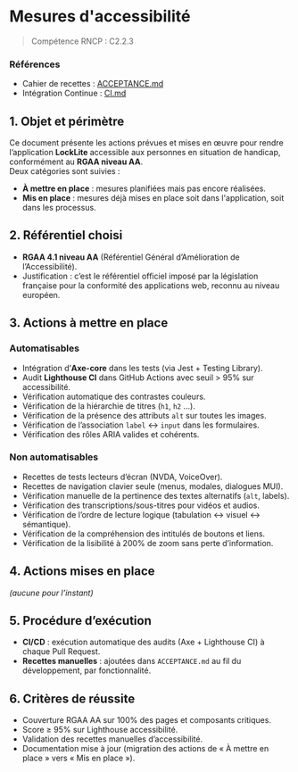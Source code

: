 # Mesures d'accessibilité

> Compétence RNCP : C2.2.3

### Références

- Cahier de recettes : [ACCEPTANCE.md](ACCEPTANCE.md)
- Intégration Continue : [CI.md](CI.md)

## 1. Objet et périmètre

Ce document présente les actions prévues et mises en œuvre pour rendre l’application **LockLite** accessible aux
personnes en situation de handicap, conformément au **RGAA niveau AA**.  
Deux catégories sont suivies :

- **À mettre en place** : mesures planifiées mais pas encore réalisées.
- **Mis en place** : mesures déjà mises en place soit dans l'application, soit dans les processus.

## 2. Référentiel choisi

- **RGAA 4.1 niveau AA** (Référentiel Général d’Amélioration de l’Accessibilité).
- Justification : c’est le référentiel officiel imposé par la législation française pour la conformité des applications
  web, reconnu au niveau européen.

## 3. Actions à mettre en place

### Automatisables

 * Intégration d’**Axe-core** dans les tests (via Jest + Testing Library).
 * Audit **Lighthouse CI** dans GitHub Actions avec seuil > 95% sur accessibilité.
 * Vérification automatique des contrastes couleurs.
 * Vérification de la hiérarchie de titres (`h1`, `h2` …).
 * Vérification de la présence des attributs `alt` sur toutes les images.
 * Vérification de l’association `label` ↔ `input` dans les formulaires.
 * Vérification des rôles ARIA valides et cohérents.

### Non automatisables

 * Recettes de tests lecteurs d’écran (NVDA, VoiceOver).
 * Recettes de navigation clavier seule (menus, modales, dialogues MUI).
 * Vérification manuelle de la pertinence des textes alternatifs (`alt`, labels).
 * Vérification des transcriptions/sous-titres pour vidéos et audios.
 * Vérification de l’ordre de lecture logique (tabulation ↔ visuel ↔ sémantique).
 * Vérification de la compréhension des intitulés de boutons et liens.
 * Vérification de la lisibilité à 200% de zoom sans perte d’information.

## 4. Actions mises en place

*(aucune pour l’instant)*

## 5. Procédure d’exécution

- **CI/CD** : exécution automatique des audits (Axe + Lighthouse CI) à chaque Pull Request.
- **Recettes manuelles** : ajoutées dans `ACCEPTANCE.md` au fil du développement, par fonctionnalité.

## 6. Critères de réussite

- Couverture RGAA AA sur 100% des pages et composants critiques.
- Score ≥ 95% sur Lighthouse accessibilité.
- Validation des recettes manuelles d’accessibilité.
- Documentation mise à jour (migration des actions de « À mettre en place » vers « Mis en place »).
